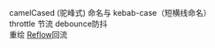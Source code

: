 camelCased (驼峰式) 命名与 kebab-case（短横线命名）  
throttle 节流 debounce防抖  
重绘 [Reflow](https://developer.mozilla.org/en-US/docs/Glossary/Reflow)回流  
